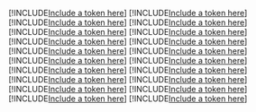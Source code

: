 [!INCLUDE[Include a token here](refs1534396271681/r1.md)]
[!INCLUDE[Include a token here](refs1534396271681/r2.md)]
[!INCLUDE[Include a token here](refs1534396271681/r3.md)]
[!INCLUDE[Include a token here](refs1534396271681/r4.md)]
[!INCLUDE[Include a token here](refs1534396271681/r5.md)]
[!INCLUDE[Include a token here](refs1534396271681/r6.md)]
[!INCLUDE[Include a token here](refs1534396271681/r7.md)]
[!INCLUDE[Include a token here](refs1534396271681/r8.md)]
[!INCLUDE[Include a token here](refs1534396271681/r9.md)]
[!INCLUDE[Include a token here](refs1534396271681/r10.md)]
[!INCLUDE[Include a token here](refs1534396271681/r11.md)]
[!INCLUDE[Include a token here](refs1534396271681/r12.md)]
[!INCLUDE[Include a token here](refs1534396271681/r13.md)]
[!INCLUDE[Include a token here](refs1534396271681/r14.md)]
[!INCLUDE[Include a token here](refs1534396271681/r15.md)]
[!INCLUDE[Include a token here](refs1534396271681/r16.md)]
[!INCLUDE[Include a token here](refs1534396271681/r17.md)]
[!INCLUDE[Include a token here](refs1534396271681/r18.md)]
[!INCLUDE[Include a token here](refs1534396271681/r19.md)]
[!INCLUDE[Include a token here](refs1534396271681/r20.md)]